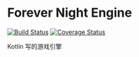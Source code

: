 # Forever Night Engine

[![Build Status](https://travis-ci.org/gogo81745/ForeverNightEngine.svg?branch=master)](https://travis-ci.org/gogo81745/ForeverNightEngine)
[![Coverage Status](https://coveralls.io/repos/github/gogo81745/ForeverNightEngine/badge.svg?branch=master)](https://coveralls.io/github/gogo81745/ForeverNightEngine?branch=master)

Kotlin 写的游戏引擎